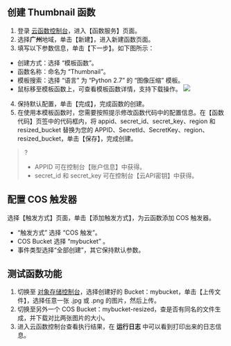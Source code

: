 ## 创建 Thumbnail 函数
1. 登录 [云函数控制台](https://console.cloud.tencent.com/scf/list?rid=8&ns=default)，进入【函数服务】页面。
2. 选择**广州**地域，单击【新建】，进入新建函数页面。
3. 填写以下参数信息，单击【下一步】。如下图所示：
 - 创建方式：选择 “模板函数”。
 - 函数名称：命名为 “Thumbnail”。
 - 模板搜索：选择 “语言” 为 “Python 2.7” 的 “图像压缩” 模板。
 - 鼠标移至模板函数上，可查看模板函数详情，支持下载操作。
 ![](https://main.qcloudimg.com/raw/b953bed558058bfb3915e8921bd789e0.jpg) 
4. 保持默认配置，单击【完成】，完成函数的创建。
5. 在使用本模板函数时，您需要按照提示修改函数代码中的配置信息。在【函数代码】页签中的代码框内，将 appid、secret_id、secret_key、region 和 resized_bucket 替换为您的 APPID、SecretId、SecretKey、region、resized_bucket，单击【保存】，完成创建。
>? 
>- APPID 可在控制台【账户信息】中获得。
>- secret_id 和 secret_key 可在控制台【云API密钥】中获得。
>

## 配置 COS 触发器
选择【触发方式】页面，单击【添加触发方式】，为云函数添加 COS 触发器。
- “触发方式” 选择 “COS 触发”。
- COS Bucket 选择 “mybucket” 。
- 事件类型选择“全部创建”，其它保持默认参数。

## 测试函数功能
1. 切换至 [对象存储控制台](https://console.cloud.tencent.com/cos/bucket)，选择创建好的 Bucket：mybucket，单击【上传文件】，选择任意一张 .jpg 或 .png 的图片，然后上传。
2. 切换至另外一个 COS Bucket：mybucket-resized，查是否有同名的文件生成，并下载对比两张图片的大小。
3. 进入云函数控制台查看执行结果，在 **运行日志** 中可以看到打印出来的日志信息。
